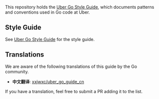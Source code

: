 This repository holds the [Uber Go Style Guide](style.md), which documents
patterns and conventions used in Go code at Uber.

## Style Guide

See [Uber Go Style Guide](style.md) for the style guide.

## Translations

We are aware of the following translations of this guide by the Go community.

- **中文翻译**: [xxjwxc/uber_go_guide_cn](https://github.com/xxjwxc/uber_go_guide_cn)

If you have a translation, feel free to submit a PR adding it to the list.
